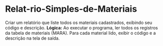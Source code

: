 # Relat-rio-Simples-de-Materiais
Criar um relatório que liste todos os materiais cadastrados, exibindo seu código e descrição. 
**Lógica:**
Ao executar o programa, ler todos os registros da tabela de materiais (MARA). 
Para cada material lido, exibir o código e a descrição na tela de saída. 
